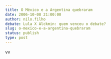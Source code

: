 ```yaml
---
title: O México e a Argentina quebraram
date: 2006-10-08 21:00:00
author: nilo.filho
debate: Lula X Alckmin: quem venceu o debate?
slug: o-mexico-e-a-argentina-quebraram
status: publish 
type: post
---
```


vv
